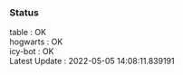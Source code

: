 ### Status


table : OK  
hogwarts : OK  
icy-bot : OK  
Latest Update : 2022-05-05 14:08:11.839191
